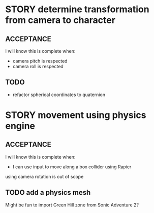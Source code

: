 # STORY determine transformation from camera to character

## ACCEPTANCE

I will know this is complete when:

- camera pitch is respected
- camera roll is respected

## TODO

- refactor spherical coordinates to quaternion

# STORY movement using physics engine

## ACCEPTANCE

I will know this is complete when:

- I can use input to move along a box collider using Rapier

using camera rotation is out of scope

## TODO add a physics mesh

Might be fun to import Green Hill zone from Sonic Adventure 2?
